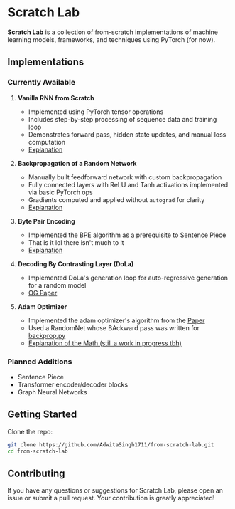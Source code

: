# Scratch Lab

**Scratch Lab** is a collection of from-scratch implementations of machine learning models, frameworks, and techniques using PyTorch (for now).

## Implementations

### Currently Available

1. **Vanilla RNN from Scratch**  
   - Implemented using PyTorch tensor operations
   - Includes step-by-step processing of sequence data and training loop
   - Demonstrates forward pass, hidden state updates, and manual loss computation
   - [Explanation](https://selective-jersey-d55.notion.site/RNN-from-scratch-1fa25c8ce8de80629048f528e84a6136?pvs=4)

2. **Backpropagation of a Random Network**  
   - Manually built feedforward network with custom backpropagation
   - Fully connected layers with ReLU and Tanh activations implemented via basic PyTorch ops
   - Gradients computed and applied without `autograd` for clarity
   - [Explanation](https://selective-jersey-d55.notion.site/How-To-Write-The-Backward-Pass-of-any-Network-20025c8ce8de802cb865ea357c9b2414?pvs=4)

3. **Byte Pair Encoding**  
   - Implemented the BPE algorithm as a prerequisite to Sentence Piece
   - That is it lol there isn't much to it
   - [Explanation](https://selective-jersey-d55.notion.site/Implementing-BPE-13f25c8ce8de807eb42bd85953092842?pvs=4)

4. **Decoding By Contrasting Layer (DoLa)**
   - Implemented DoLa's generation loop for auto-regressive generation for a random model
   - [OG Paper](https://arxiv.org/abs/2309.03883)

5. **Adam Optimizer**
   - Implemented the adam optimizer's algorithm from the [Paper](https://arxiv.org/abs/1412.6980)
   - Used a RandomNet whose BAckward pass was written for [backprop.py](https://github.com/AdwitaSingh1711/from-scratch-lab/blob/master/backprop.py)
   - [Explanation of the Math (still a work in progress tbh)](https://www.notion.so/Understanding-ADAM-Optimizer-20425c8ce8de8060a7a1eac0080e82f9?source=copy_link)

### Planned Additions

- Sentence Piece
- Transformer encoder/decoder blocks  
- Graph Neural Networks  

## Getting Started

Clone the repo:

```bash
git clone https://github.com/AdwitaSingh1711/from-scratch-lab.git
cd from-scratch-lab
```

## Contributing 

If you have any questions or suggestions for Scratch Lab, please open an issue or submit a pull request. Your contribution is greatly appreciated!



